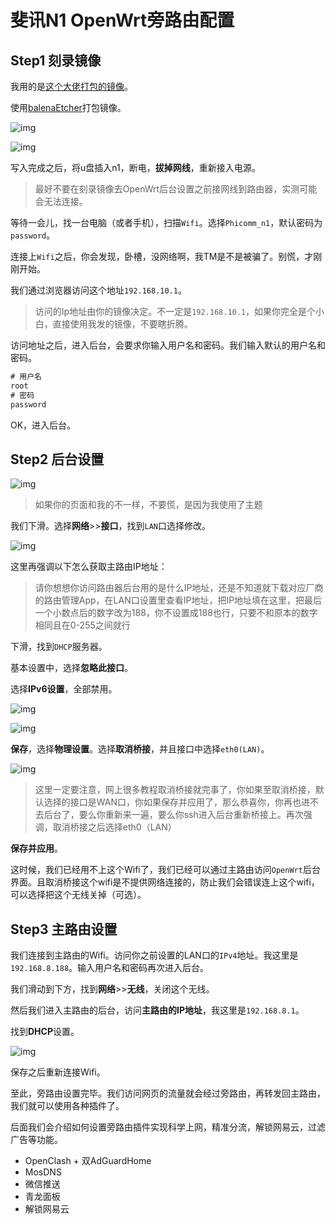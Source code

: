 # 斐讯N1 OpenWrt旁路由配置

## Step1 刻录镜像

我用的是[这个大佬打包的镜像](https://www.right.com.cn/forum/thread-5840339-1-1.html)。

使用[balenaEtcher](https://www.balena.io/etcher/)打包镜像。

![img](/assets/images/select_image.png)

![img](/assets/images/select_device.png)

写入完成之后，将u盘插入n1，断电，**拔掉网线**，重新接入电源。

> 最好不要在刻录镜像去OpenWrt后台设置之前接网线到路由器，实测可能会无法连接。

等待一会儿，找一台电脑（或者手机），扫描`Wifi`。选择`Phicomm_n1`，默认密码为`password`。

连接上`Wifi`之后，你会发现，卧槽，没网络啊，我TM是不是被骗了。别慌，才刚刚开始。

我们通过浏览器访问这个地址`192.168.10.1`。

> 访问的Ip地址由你的镜像决定。不一定是`192.168.10.1`，如果你完全是个小白，直接使用我发的镜像，不要瞎折腾。

访问地址之后，进入后台，会要求你输入用户名和密码。我们输入默认的用户名和密码。

```txt
# 用户名
root
# 密码
password
```

OK，进入后台。

## Step2 后台设置

![img](/assets/images/openwrt_backend.png)

> 如果你的页面和我的不一样，不要慌，是因为我使用了主题

我们下滑。选择**网络**>>**接口**，找到`LAN`口选择修改。

![img](/assets/images/set_LAN.png)

这里再强调以下怎么获取主路由IP地址：

> 请你想想你访问路由器后台用的是什么IP地址，还是不知道就下载对应厂商的路由管理App，在LAN口设置里查看IP地址，把IP地址填在这里，把最后一个小数点后的数字改为188，你不设置成188也行，只要不和原本的数字相同且在0-255之间就行

下滑，找到`DHCP`服务器。

基本设置中，选择**忽略此接口**。

选择**IPv6设置**，全部禁用。

![img](/assets/images/DHCP.png)

![img](/assets/images/IPv6.png)

**保存**，选择**物理设置**。选择**取消桥接**，并且接口中选择`eth0(LAN)`。

![img](/assets/images/cancel.png)

> 这里一定要注意，网上很多教程取消桥接就完事了，你如果至取消桥接，默认选择的接口是WAN口，你如果保存并应用了，那么恭喜你，你再也进不去后台了，要么你重新来一遍，要么你ssh进入后台重新桥接上。再次强调，取消桥接之后选择eth0（LAN）

**保存并应用**。

这时候，我们已经用不上这个Wifi了，我们已经可以通过主路由访问`OpenWrt`后台界面。且取消桥接这个wifi是不提供网络连接的，防止我们会错误连上这个wifi，可以选择把这个无线关掉（可选）。

## Step3 主路由设置

我们连接到主路由的Wifi。访问你之前设置的LAN口的`IPv4`地址。我这里是`192.168.8.188`。输入用户名和密码再次进入后台。

我们滑动到下方，找到**网络**>>**无线**，关闭这个无线。

然后我们进入主路由的后台，访问**主路由的IP地址**，我这里是`192.168.8.1`。

找到**DHCP**设置。

![img](/assets/images/main_DHCP.png)

保存之后重新连接Wifi。

至此，旁路由设置完毕。我们访问网页的流量就会经过旁路由，再转发回主路由，我们就可以使用各种插件了。

后面我们会介绍如何设置旁路由插件实现科学上网，精准分流，解锁网易云，过滤广告等功能。

- OpenClash + 双AdGuardHome
- MosDNS
- 微信推送
- 青龙面板
- 解锁网易云
